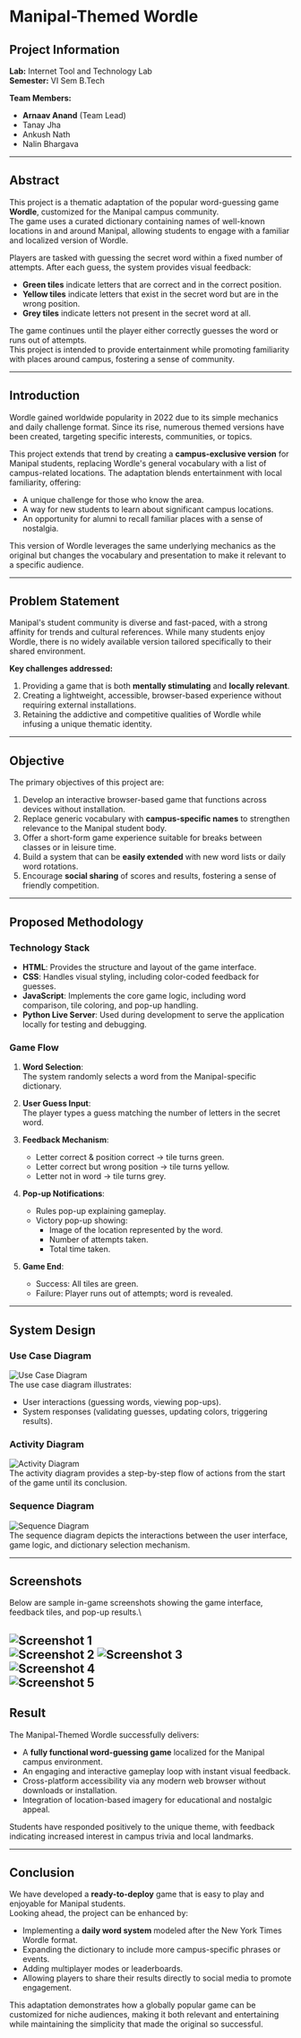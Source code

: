 # Manipal-Themed Wordle

## Project Information
**Lab:** Internet Tool and Technology Lab  
**Semester:** VI Sem B.Tech  

**Team Members:**  
- **Arnaav Anand** (Team Lead)  
- Tanay Jha  
- Ankush Nath  
- Nalin Bhargava  

---

## Abstract
This project is a thematic adaptation of the popular word-guessing game **Wordle**, customized for the Manipal campus community.  
The game uses a curated dictionary containing names of well-known locations in and around Manipal, allowing students to engage with a familiar and localized version of Wordle.

Players are tasked with guessing the secret word within a fixed number of attempts. After each guess, the system provides visual feedback:
- **Green tiles** indicate letters that are correct and in the correct position.
- **Yellow tiles** indicate letters that exist in the secret word but are in the wrong position.
- **Grey tiles** indicate letters not present in the secret word at all.

The game continues until the player either correctly guesses the word or runs out of attempts.  
This project is intended to provide entertainment while promoting familiarity with places around campus, fostering a sense of community.

---

## Introduction
Wordle gained worldwide popularity in 2022 due to its simple mechanics and daily challenge format. Since its rise, numerous themed versions have been created, targeting specific interests, communities, or topics.

This project extends that trend by creating a **campus-exclusive version** for Manipal students, replacing Wordle's general vocabulary with a list of campus-related locations. The adaptation blends entertainment with local familiarity, offering:
- A unique challenge for those who know the area.
- A way for new students to learn about significant campus locations.
- An opportunity for alumni to recall familiar places with a sense of nostalgia.

This version of Wordle leverages the same underlying mechanics as the original but changes the vocabulary and presentation to make it relevant to a specific audience.

---

## Problem Statement
Manipal's student community is diverse and fast-paced, with a strong affinity for trends and cultural references. While many students enjoy Wordle, there is no widely available version tailored specifically to their shared environment.

**Key challenges addressed:**
1. Providing a game that is both **mentally stimulating** and **locally relevant**.
2. Creating a lightweight, accessible, browser-based experience without requiring external installations.
3. Retaining the addictive and competitive qualities of Wordle while infusing a unique thematic identity.

---

## Objective
The primary objectives of this project are:
1. Develop an interactive browser-based game that functions across devices without installation.
2. Replace generic vocabulary with **campus-specific names** to strengthen relevance to the Manipal student body.
3. Offer a short-form game experience suitable for breaks between classes or in leisure time.
4. Build a system that can be **easily extended** with new word lists or daily word rotations.
5. Encourage **social sharing** of scores and results, fostering a sense of friendly competition.

---

## Proposed Methodology

### Technology Stack
- **HTML**: Provides the structure and layout of the game interface.
- **CSS**: Handles visual styling, including color-coded feedback for guesses.
- **JavaScript**: Implements the core game logic, including word comparison, tile coloring, and pop-up handling.
- **Python Live Server**: Used during development to serve the application locally for testing and debugging.

### Game Flow
1. **Word Selection**:  
   The system randomly selects a word from the Manipal-specific dictionary.
   
2. **User Guess Input**:  
   The player types a guess matching the number of letters in the secret word.

3. **Feedback Mechanism**:  
   - Letter correct & position correct → tile turns green.  
   - Letter correct but wrong position → tile turns yellow.  
   - Letter not in word → tile turns grey.  

4. **Pop-up Notifications**:  
   - Rules pop-up explaining gameplay.
   - Victory pop-up showing:
     - Image of the location represented by the word.
     - Number of attempts taken.
     - Total time taken.

5. **Game End**:  
   - Success: All tiles are green.
   - Failure: Player runs out of attempts; word is revealed.

---

## System Design

### Use Case Diagram
![Use Case Diagram](diagrams/use_case_diagram.png)  
The use case diagram illustrates:
- User interactions (guessing words, viewing pop-ups).
- System responses (validating guesses, updating colors, triggering results).

### Activity Diagram
![Activity Diagram](diagrams/activity_diagram.png)  
The activity diagram provides a step-by-step flow of actions from the start of the game until its conclusion.

### Sequence Diagram
![Sequence Diagram](diagrams/sequence_diagram.png)  
The sequence diagram depicts the interactions between the user interface, game logic, and dictionary selection mechanism.

---

## Screenshots
Below are sample in-game screenshots showing the game interface, feedback tiles, and pop-up results.\

![Screenshot 1](screenshots/screenshot1.png)  
![Screenshot 2](screenshots/screenshot2.png) 
![Screenshot 3](screenshots/screenshot3.png)  
![Screenshot 4](screenshots/screenshot4.png)  
![Screenshot 5](screenshots/screenshot5.png)  
---

## Result
The Manipal-Themed Wordle successfully delivers:
- A **fully functional word-guessing game** localized for the Manipal campus environment.
- An engaging and interactive gameplay loop with instant visual feedback.
- Cross-platform accessibility via any modern web browser without downloads or installation.
- Integration of location-based imagery for educational and nostalgic appeal.

Students have responded positively to the unique theme, with feedback indicating increased interest in campus trivia and local landmarks.

---

## Conclusion
We have developed a **ready-to-deploy** game that is easy to play and enjoyable for Manipal students.  
Looking ahead, the project can be enhanced by:
- Implementing a **daily word system** modeled after the New York Times Wordle format.
- Expanding the dictionary to include more campus-specific phrases or events.
- Adding multiplayer modes or leaderboards.
- Allowing players to share their results directly to social media to promote engagement.

This adaptation demonstrates how a globally popular game can be customized for niche audiences, making it both relevant and entertaining while maintaining the simplicity that made the original so successful.
